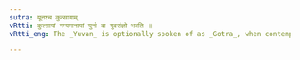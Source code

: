 ```yaml
---
sutra: यूनश्च कुत्सायाम्
vRtti: कुत्सायां गम्यमानायां युनो वा युवसंज्ञो भवति ॥
vRtti_eng: The _Yuvan_ is optionally spoken of as _Gotra_, when contemptuous reference to him is intended.

---
```

